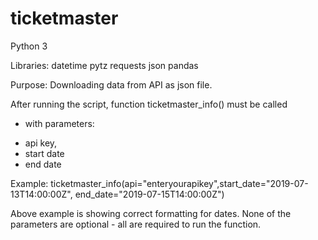 # ticketmaster

Python 3

Libraries:
datetime
pytz
requests
json
pandas

Purpose:
Downloading data from API as json file. 

After running the script, function ticketmaster_info() must be called
 - with parameters:
* api key, 
* start date 
* end date 

Example:
ticketmaster_info(api="enteryourapikey",start_date="2019-07-13T14:00:00Z", end_date="2019-07-15T14:00:00Z")

Above example is showing correct formatting for dates. None of the parameters are optional - all are required to run the function.
